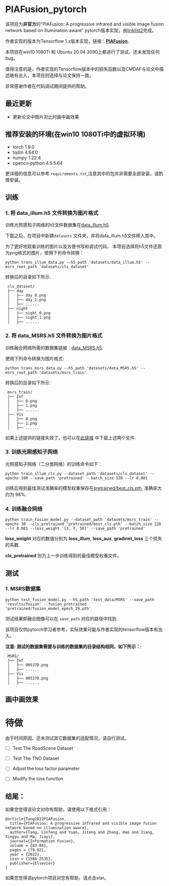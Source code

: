 # PIAFusion_pytorch
该项目为**非官方**的“PIAFusion: A progressive infrared and visible image fusion network based on illumination aware” pytorch版本实现，由[linklist2](https://github.com/linklist2)完成。

作者实现的版本为Tensorflow 1.x版本实现，链接：**[PIAFusion](https://github.com/Linfeng-Tang/PIAFusion)**.

本项目在win10 1080Ti 和 Ubuntu 20.04 3090上都进行了测试，还未发现任何bug。

值得注意的是，作者实现的Tensorflow版本中的损失函数以及CMDAF与论文中描述略有出入，本项目则选择与论文保持一致。

非常感谢作者在代码调试期间提供的帮助。

## 最近更新

 - 更新论文中图片对比时画中画效果

## 推荐安装的环境(在win10 1080Ti中的虚拟环境)

 - torch 1.9.0 
 - tqdm 4.64.0  
 - numpy 1.22.4
 - opencv-python 4.5.5.64

更详细的信息可以参考 ```requirements.txt```,注意其中的包并非需要全部安装，请酌情安装。

## 训练

 ### 1. 将 data_illum.h5 文件转换为图片格式

训练光照感知子网络的h5文件数据集在[data_illum.h5](https://pan.baidu.com/s/19Xbg3bWcMo600zZe7exnVg?pwd=PIAF).

下载之后，在项目中新建```datasets``` 文件夹，并将data_illum.h5文件移入其中。

为了更好地观看训练的图片以及方便书写和调试代码， 本项目选择将h5文件还原为png格式的图片，使用下列命令转换：

```shell
python trans_illum_data.py --h5_path 'datasets/data_illum.h5' --msrs_root_path 'datasets/cls_dataset'
```
转换后的目录如下所示:
```shell
 cls_dataset/
 ├── day
 │   ├── day_0.png
 │   ├── day_1.png
 │   ├── ......
 ├── night
 │   ├── night_0.png
 │   ├── night_1.png
 │   ├── ......
```

 ### 2. 将 data_MSRS.h5 文件转换为图片格式

训练融合网络所需的数据集链接：[data_MSRS.h5](https://pan.baidu.com/s/1cO_wn2DOpiKLjHPaM1xZYQ?pwd=PIAF).

使用下列命令转换为图片格式:
```shell
python trans_msrs_data.py --h5_path 'datasets/data_MSRS.h5' --msrs_root_path 'datasets/msrs_train'
```

转换后的目录如下所示:
```shell
 msrs_train/
 ├── Inf
 │   ├── 0.png
 │   ├── 1.png
 │   ├── ......
 ├── Vis
 │   ├── 0.png
 │   ├── 1.png
 │   ├── ......
```

如果上述提供的链接失效了，也可以在[此链接](https://pan.baidu.com/s/18XjhLlzr_t9Y1sDYudJHww?pwd=u1tt) 中下载上述两个文件.


### 3. 训练光照感知子网络

光照感知子网络（二分类网络）的训练命令如下：
```shell
python train_illum_cls.py --dataset_path 'datasets/cls_dataset' --epochs 100 --save_path 'pretrained' --batch_size 128 --lr 0.001
```
训练后得到最佳测试准确率的模型权重保存在[pretrained/best_cls.pth](https://github.com/linklist2/PIAFusion_pytorch/blob/master/pretrained/best_cls.pth), 准确率大约为 98%.

### 4. 训练融合网络
```shell
python train_fusion_model.py --dataset_path 'datasets/msrs_train' --epochs 30 --cls_pretrained 'pretrained/best_cls.pth' --batch_size 128 --lr 0.001 --loss_weight '[3, 7, 50]' --save_path 'pretrained'
```
**loss_weight** 对应的数值分别为 **loss_illum**, **loss_aux**, **gradinet_loss** 三个损失的系数.

**cls_pretrained** 则为上一步训练得到的最佳模型权重文件。


## 测试
### 1. MSRS数据集
```shell
python test_fusion_model.py --h5_path 'test_data/MSRS' --save_path 'results/fusion' --fusion_pretrained 'pretrained/fusion_model_epoch_29.pth'
```

测试结果即融合图像可以在 ```save_path``` 对应的路径中找到.

该项目仅供pytorch学习者参考，实际效果可能与作者实现的tensorflow版本有出入。

**注意: 测试的数据集需要与训练的数据集的目录结构相同，如下所示：**:

```shell
 MSRS/
 ├── Inf
 │   ├── 00537D.png
 │   ├── ......
 ├── Vis
 │   ├── 00537D.png
 │   ├── ......
```

## 画中画效果

# 待做

由于时间原因，还未测试其它数据集的适配情况，请自行测试。

 - [ ] Test The RoadScene Dataset
 - [ ] Test The TNO Dataset  
 - [ ] Adjust the loss factor parameter
 - [ ] Modify the loss function


## 结尾：

如果您觉得该论文对你有帮助，请使用以下格式引用：
```
@article{Tang2022PIAFusion,
  title={PIAFusion: A progressive infrared and visible image fusion network based on illumination aware},
  author={Tang, Linfeng and Yuan, Jiteng and Zhang, Hao and Jiang, Xingyu and Ma, Jiayi},
  journal={Information Fusion},
  volume = {83-84},
  pages = {79-92},
  year = {2022},
  issn = {1566-2535},
  publisher={Elsevier}
}
```

如果您觉得该pytorch项目对您有帮助，请点击star。
